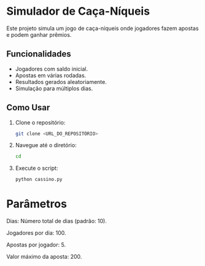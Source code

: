 # Simulador de Caça-Níqueis

Este projeto simula um jogo de caça-níqueis onde jogadores fazem apostas e podem ganhar prêmios.

## Funcionalidades

- Jogadores com saldo inicial.
- Apostas em várias rodadas.
- Resultados gerados aleatoriamente.
- Simulação para múltiplos dias.

## Como Usar

1. Clone o repositório:
   ```bash
   git clone <URL_DO_REPOSITÓRIO>

2. Navegue até o diretório:
   ```bash
   cd 
3. Execute o script:
   ```bash
   python cassino.py
   
# Parâmetros

Dias: Número total de dias (padrão: 10).

Jogadores por dia: 100.

Apostas por jogador: 5.

Valor máximo da aposta: 200.
